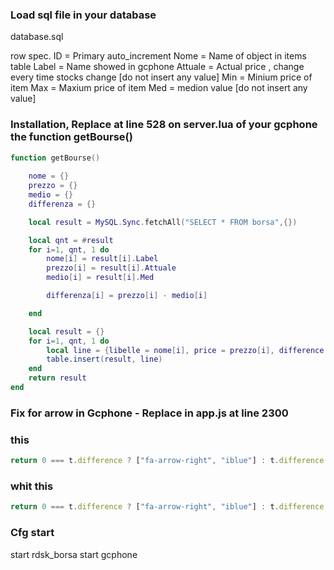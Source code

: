 ### Load sql file in your database
database.sql

row spec.
ID = Primary auto_increment
Nome = Name of object in items table
Label = Name showed in gcphone
Attuale = Actual price , change every time stocks change [do not insert any value]
Min = Minium price of item
Max = Maxium price of item
Med = medion value [do not insert any value]

### Installation, Replace at line 528 on server.lua of your gcphone the function getBourse()

```LUA
function getBourse()
	
	nome = {}
	prezzo = {}
	medio = {}
	differenza = {}

	local result = MySQL.Sync.fetchAll("SELECT * FROM borsa",{})

	local qnt = #result
	for i=1, qnt, 1 do
		nome[i] = result[i].Label
		prezzo[i] = result[i].Attuale
		medio[i] = result[i].Med

		differenza[i] = prezzo[i] - medio[i]

	end

	local result = {}
	for i=1, qnt, 1 do
		local line = {libelle = nome[i], price = prezzo[i], difference = differenza[i]}
		table.insert(result, line)
	end
	return result
end
```

### Fix for arrow in Gcphone - Replace in app.js at line 2300

### this
```JavaScript
return 0 === t.difference ? ["fa-arrow-right", "iblue"] : t.difference < 0 ? ["fa-arrow-up", "ired"] : ["fa-arrow-down", "igreen"]
```
### whit this
```JavaScript
return 0 === t.difference ? ["fa-arrow-right", "iblue"] : t.difference < 0 ? ["fa-arrow-down", "igreen"] : ["fa-arrow-up", "ired"]
```

### Cfg start

start rdsk_borsa
start gcphone